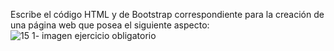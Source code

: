 Escribe el código HTML y de Bootstrap correspondiente para la creación de una página web que posea el siguiente aspecto:
![15 1- imagen ejercicio obligatorio](https://user-images.githubusercontent.com/83987853/145313822-59f09939-14fb-4c99-9f6e-2a86c28a1087.png)
